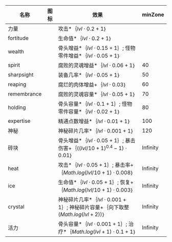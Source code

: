 | 名称  | 图标  | 效果  | minZone |
| --- | --- | --- | ------- |
| 力量 | <i class="mdi mdi-sword"></i> | 攻击*｛$lvl  \cdot  0.2 + 1$｝ |  |
| fortitude | <i class="mdi mdi-heart"></i> | 生命值*｛$lvl  \cdot  0.2 + 1$｝ |  |
| wealth | <i class="mdi mdi-circle-multiple"></i> | 骨头增益*｛$lvl  \cdot  0.15 + 1$｝; 怪物零件增益*｛$lvl  \cdot  0.05 + 1$｝ |  |
| spirit | <i class="mdi mdi-ghost"></i> | 腐败的灵魂增益*｛$lvl  \cdot  0.06 + 1$｝ | 40 |
| sharpsight | <i class="mdi mdi-magnify"></i> | 装备几率*｛$lvl  \cdot  0.05 + 1$｝ | 50 |
| reaping | <i class="mdi mdi-skull"></i> | 腐烂的肉体增益+｛$lvl  \cdot  0.03$｝ | 60 |
| remembrance | <i class="mdi mdi-grave-stone"></i> | 腐败的灵魂容量*｛$lvl  \cdot  0.05 + 1$｝ | 70 |
| holding | <i class="mdi mdi-dresser"></i> | 骨头容量*｛$lvl  \cdot  0.1 + 1$｝; 怪物零件容量*｛$lvl  \cdot  0.02 + 1$｝ | 80 |
| expertise | <i class="mdi mdi-book-open-variant"></i> | 精通点数增益*｛$lvl  \cdot  0.01 + 1$｝ | 100 |
| 神秘 | <i class="mdi mdi-help-box"></i> | 神秘碎片几率*｛$lvl  \cdot  0.001 + 1$｝ | 120 |
| 砖块 | <i class="mdi mdi-wall"></i> | 骨头增益*｛$lvl  \cdot  0.05 + 1$｝; 暴击伤害+｛$({(lvl / 10 + 1)}^{0.4} - 1)  \cdot  0.01$｝ | Infinity |
| heat | <i class="mdi mdi-fire"></i> | 攻击*｛$lvl  \cdot  0.05 + 1$｝; 暴击率+｛$Math.log(lvl / 10 + 1)  \cdot  0.008$｝ | Infinity |
| ice | <i class="mdi mdi-snowflake-variant"></i> | 生命值*｛$lvl  \cdot  0.05 + 1$｝; 恢复+｛$Math.log(lvl / 10 + 1)  \cdot  0.003$｝ | Infinity |
| crystal | <i class="mdi mdi-billiards-rack"></i> | 神秘碎片几率*｛$lvl  \cdot  0.001 + 1$｝; 神秘碎片容量+｛$\text{向下取整}(Math.log(lvl + 2))$｝ | Infinity |
| 活力 | <i class="mdi mdi-heart-multiple"></i> | 骨头容量*｛$lvl  \cdot  0.001 + 1$｝; 治疗*｛$Math.log(lvl + 1)  \cdot  0.1 + 1$｝ | Infinity |
